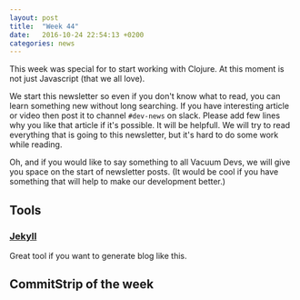 ```yaml
---
layout: post
title:  "Week 44"
date:   2016-10-24 22:54:13 +0200
categories: news
---
```


This week was special for to start working with Clojure. At this moment is not just Javascript (that we all love). 

We start this newsletter so even if you don't know what to read, you can learn something new without long searching. If you have interesting article or video then post it to channel `#dev-news` on slack. Please add few lines why you like that article if it's possible. It will be helpfull. We will try to read everything that is going to this newsletter, but it's hard to do some work while reading.

Oh, and if you would like to say something to all Vacuum Devs, we will give you space on the start of newsletter posts. (It would be cool if you have something that will help to make our development better.)

## Tools

### [Jekyll](https://jekyllrb.com)

Great tool if you want to generate blog like this.


## CommitStrip of the week
